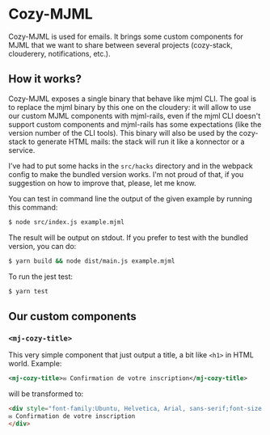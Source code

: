 Cozy-MJML
=========

Cozy-MJML is used for emails. It brings some custom components for MJML that we
want to share between several projects (cozy-stack, clouderery, notifications,
etc.).

## How it works?

Cozy-MJML exposes a single binary that behave like mjml CLI. The goal is to
replace the mjml binary by this one on the cloudery: it will allow to use our
custom MJML components with mjml-rails, even if the mjml CLI doesn't support
custom components and mjml-rails has some expectations (like the version number
of the CLI tools). This binary will also be used by the cozy-stack to generate
HTML mails: the stack will run it like a konnector or a service.

I've had to put some hacks in the `src/hacks` directory and in the webpack
config to make the bundled version works. I'm not proud of that, if you
suggestion on how to improve that, please, let me know.

You can test in command line the output of the given example by running this
command:

```sh
$ node src/index.js example.mjml
```

The result will be output on stdout. If you prefer to test with the bundled
version, you can do:

```sh
$ yarn build && node dist/main.js example.mjml
```

To run the jest test:

```sh
$ yarn test
```

## Our custom components

### `<mj-cozy-title>`

This very simple component that just output a title, a bit like `<h1>` in HTML
world. Example:

```xml
<mj-cozy-title>✉️ Confirmation de votre inscription</mj-cozy-title>
```

will be transformed to:

```html
<div style="font-family:Ubuntu, Helvetica, Arial, sans-serif;font-size:13px;line-height:1;text-align:left;color:#000000;">
✉️ Confirmation de votre inscription
</div>
```
